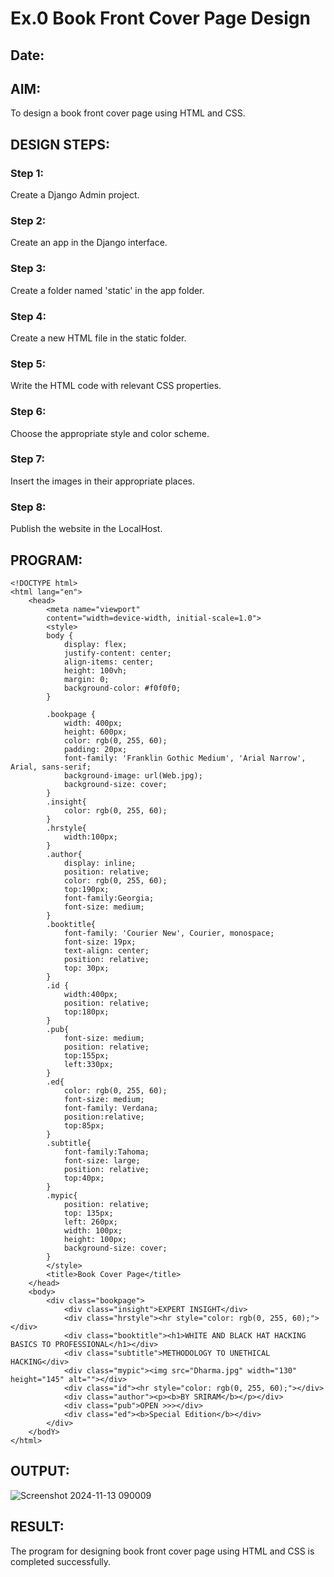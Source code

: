 # Ex.0 Book Front Cover Page Design
## Date:

## AIM:
To design a book front cover page using HTML and CSS.

## DESIGN STEPS:

### Step 1:
Create a Django Admin project.

### Step 2:
Create an app in the Django interface.

### Step 3:
Create a folder named 'static' in the app folder.

### Step 4:
Create a new HTML file in the static folder.

### Step 5:
Write the HTML code with relevant CSS properties.

### Step 6:
Choose the appropriate style and color scheme.

### Step 7:
Insert the images in their appropriate places.

### Step 8:
Publish the website in the LocalHost.

## PROGRAM:
```
<!DOCTYPE html>
<html lang="en">
    <head>
        <meta name="viewport" 
        content="width=device-width, initial-scale=1.0">
        <style>
        body {
            display: flex;
            justify-content: center;
            align-items: center;
            height: 100vh;
            margin: 0;
            background-color: #f0f0f0;
        }

        .bookpage {
            width: 400px;
            height: 600px;
            color: rgb(0, 255, 60);
            padding: 20px;
            font-family: 'Franklin Gothic Medium', 'Arial Narrow', Arial, sans-serif;
            background-image: url(Web.jpg);
            background-size: cover;
        }
        .insight{
            color: rgb(0, 255, 60);
        }
        .hrstyle{
            width:100px;
        }
        .author{
            display: inline;
            position: relative;
            color: rgb(0, 255, 60);
            top:190px;
            font-family:Georgia;
            font-size: medium;
        }
        .booktitle{
            font-family: 'Courier New', Courier, monospace;
            font-size: 19px;
            text-align: center;
            position: relative;
            top: 30px;
        }
        .id {
            width:400px;
            position: relative;
            top:180px;
        }
        .pub{
            font-size: medium;
            position: relative;
            top:155px;
            left:330px;
        }
        .ed{
            color: rgb(0, 255, 60);
            font-size: medium;
            font-family: Verdana;
            position:relative;
            top:85px;
        }
        .subtitle{
            font-family:Tahoma;
            font-size: large;
            position: relative;
            top:40px;
        }
        .mypic{
            position: relative;
            top: 135px;
            left: 260px;
            width: 100px;
            height: 100px;
            background-size: cover;
        }
        </style>
        <title>Book Cover Page</title>
    </head>
    <body>
        <div class="bookpage">
            <div class="insight">EXPERT INSIGHT</div>
            <div class="hrstyle"><hr style="color: rgb(0, 255, 60);"></div>
            <div class="booktitle"><h1>WHITE AND BLACK HAT HACKING BASICS TO PROFESSIONAL</h1></div>
            <div class="subtitle">METHODOLOGY TO UNETHICAL HACKING</div>
            <div class="mypic"><img src="Dharma.jpg" width="130" height="145" alt=""></div>
            <div class="id"><hr style="color: rgb(0, 255, 60);"></div>
            <div class="author"><p><b>BY SRIRAM</b></p></div>
            <div class="pub">OPEN >>></div>
            <div class="ed"><b>Special Edition</b></div>
        </div>
    </bodY>
</html>

```


## OUTPUT:


![Screenshot 2024-11-13 090009](https://github.com/user-attachments/assets/54dbf3aa-12b4-47fe-a60a-f7311ede1014)

## RESULT:
The program for designing book front cover page using HTML and CSS is completed successfully.

